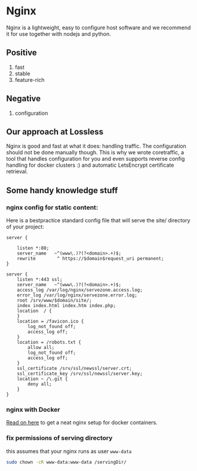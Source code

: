 # Nginx
Nginx is a lightweight, easy to configure host software and we recommend it for use together with nodejs and python.

## Positive
1. fast
1. stable
1. feature-rich

## Negative
1. configuration

## Our approach at Lossless
Nginx is good and fast at what it does: handling traffic. The configuration should not be done manually though.
This is why we wrote coretraffic, a tool that handles configuration for you and even supports reverse config handling for docker clusters :) and automatic LetsEncrypt certificate retrieval.

## Some handy knowledge stuff

### nginx config for static content:
Here is a bestpractice standard config file that will serve the site/ directory of your project:

    server {

        listen *:80;
        server_name   ~^(www\.)?(?<domain>.+)$;
        rewrite        ^ https://$domain$request_uri permanent;
    }

    server {
        listen *:443 ssl;
        server_name   ~^(www\.)?(?<domain>.+)$;
        access_log /var/log/nginx/servezone.access.log;
        error_log /var/log/nginx/servezone.error.log;
        root /srv/www/$domain/site/;
        index index.html index.htm index.php;
        location  / {
        }
        location = /favicon.ico {
            log_not_found off;
            access_log off;
        }
        location = /robots.txt {
            allow all;
            log_not_found off;
            access_log off;
        }
        ssl_certificate /srv/ssl/newssl/server.crt;
        ssl_certificate_key /srv/ssl/newssl/server.key;
        location ~ /\.git {
            deny all;
        }
    }

### nginx with Docker
[Read on here](docker.md#nginxproxy) to get a neat nginx setup for docker containers.

### fix permissions of serving directory
this assumes that your nginx runs as user `www-data`
```sh
sudo chown -cR www-data:www-data /servingDir/
```